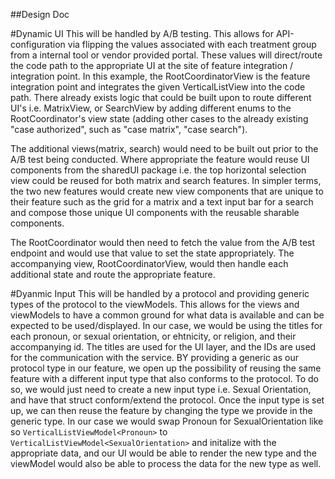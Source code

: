 ##Design Doc

#Dynamic UI
This will be handled by A/B testing. This allows for API-configuration via flipping the values associated with each treatment group from a internal tool or vendor provided portal. These values will direct/route the code path to the appropriate UI at the site of feature integration / integration point. In this example, the RootCoordinatorView is the feature integration point and integrates the given VerticalListView into the code path. There already exists logic that could be built upon to route different UI's i.e. MatrixView, or SearchView by adding different enums to the RootCoordinator's view state (adding other cases to the already existing "case authorized", such as "case matrix", "case search"). 

The additional views(matrix, search) would need to be built out prior to the A/B test being conducted. Where appropriate the feature would reuse UI components from the sharedUI package i.e. the top horizontal selection view could be reused for both matrix and search features. In simpler terms, the two new features would create new view components that are unique to their feature such as the grid for a matrix and a text input bar for a search and compose those unique UI components with the reusable sharable components.

The RootCoordinator would then need to fetch the value from the A/B test endpoint and would use that value to set the state appropriately.
The accompanying view, RootCoordinatorView, would then handle each additional state and route the appropriate feature.


#Dyanmic Input
This will be handled by a protocol and providing generic types of the protocol to the viewModels. This allows for the views and viewModels to have a common ground for what data is available and can be expected to be used/displayed. In our case, we would be using the titles for each pronoun, or sexual orientation, or ehtnicity, or religion, and their accompanying id. The titles are used for the UI layer, and the IDs are used for the communication with the service.
BY providing a generic as our protocol type in our feature, we open up the possibility of reusing the same feature with a different input type that also conforms to the protocol. To do so, we would just need to create a new input type i.e. Sexual Orientation, and have that struct conform/extend the protocol. Once the input type is set up, we can then reuse the feature by changing the type we provide in the generic type. In our case we would swap Pronoun for SexualOrientation like so `VerticalListViewModel<Pronoun>` to `VerticalListViewModel<SexualOrientation>` and initalize with the appropriate data, and our UI would be able to render the new type and the viewModel would also be able to process the data for the new type as well.
